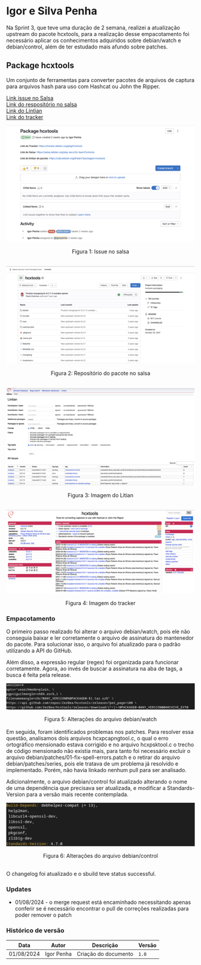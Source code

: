 # Igor e Silva Penha

Na Sprint 3, que teve uma duração de 2 semana, realizei a atualização upstream do pacote hcxtools, para a realização desse empacotamento foi necessário aplicar os conhecimentos adquiridos sobre debian/watch e debian/control, além de ter estudado mais afundo sobre patches.

## Package hcxtools
Um conjunto de ferramentas para converter pacotes de arquivos de captura para arquivos hash para uso com Hashcat ou John the Ripper.

[Link issue no Salsa](https://salsa.debian.org/debian-brasilia-team/docs/-/issues/262)
<br> [Link do respositório no salsa](https://salsa.debian.org/pkg-security-team/hcxtools)
<br> [Link do Lintian](https://udd.debian.org/lintian/?packages=hcxtools)
<br> [Link do tracker](https://tracker.debian.org/pkg/hcxtools)

![rep](../img/igor/hcxtools-issue.png)

<div style="text-align:center"> Figura 1: Issue no salsa</div>
<br>

![rep](../img/igor/hcxtools-repo.png)

<div style="text-align:center"> Figura 2: Repositório do pacote no salsa</div>
<br>

![rep](../img/igor/hcxtools-litian.png)

<div style="text-align:center"> Figura 3: Imagem do Litian</div>
<br>

![rep](../img/igor/hcxtools-tracker.png)

<div style="text-align:center"> Figura 4: Imagem do tracker</div>

### Empacotamento

O primeiro passo realizado foi alterar o arquivo debian/watch, pois ele não conseguia baixar e ler corretamente o arquivo de assinatura do mantenedor do pacote. Para solucionar isso, o arquivo foi atualizado para o padrão utilizando a API do GitHub. 

Além disso, a expressão regular (regex) foi organizada para funcionar corretamente. Agora, ao invés de buscar a assinatura na aba de tags, a busca é feita pela release.

![rep](../img/igor/hcxtools-d-watch.png)

<div style="text-align:center"> Figura 5: Alterações do arquivo debian/watch</div>
<br>
Em seguida, foram identificados problemas nos patches. Para resolver essa questão, analisamos dois arquivos hcxpcapngtool.c, o qual o erro ortográfico mensionado estava corrigido e no arquivo hcxpsktool.c o trecho de código mensionado não existia mais, para tanto foi necessário excluir o arquivo debian/patches/01-fix-spell-errors.patch e o retirar do arquivo debian/patches/series, pois ele tratava de um problema já resolvido e implementado. Porém, não havia linkado nenhum pull para ser analisado. 


Adicionalmente, o arquivo debian/control foi atualizado alterando o nome de uma dependência que precisava ser atualizada, e modificar a Standards-Version para a versão mais recente contemplada.

![rep](../img/igor/hcxtools-d-control.png)

<div style="text-align:center"> Figura 6: Alterações do arquivo debian/control</div>
<br>

O changelog foi atualizado e o sbuild teve status successful.

### Updates

- 01/08/2024 - o merge request está encaminhado necessitando apenas conferir se é necessário encontrar o pull de correções realizadas para poder remover o patch

### Histórico de versão

|Data|Autor|Descrição|Versão|
|----|------|------|----|
| 01/08/2024 | Igor Penha | Criação do documento | `1.0` |

